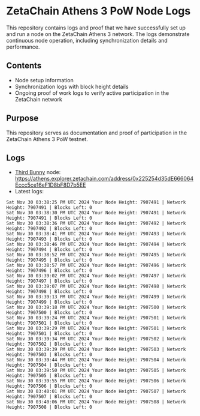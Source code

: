 # ZetaChain Athens 3 PoW Node Logs
This repository contains logs and proof that we have successfully set up and run a node on the ZetaChain Athens 3 network. The logs demonstrate continuous node operation, including synchronization details and performance.

## Contents
- Node setup information
- Synchronization logs with block height details
- Ongoing proof of work logs to verify active participation in the ZetaChain network

## Purpose
This repository serves as documentation and proof of participation in the ZetaChain Athens 3 PoW testnet.

## Logs

- [Third Bunny](https://thirdbunny.xyz/) node: https://athens.explorer.zetachain.com/address/0x225254d35dE666064Eccc5ce16eF1D8bF8D7b5EE
- Latest logs:
```
Sat Nov 30 03:38:25 PM UTC 2024 Your Node Height: 7907491 | Network Height: 7907491 | Blocks Left: 0
Sat Nov 30 03:38:30 PM UTC 2024 Your Node Height: 7907491 | Network Height: 7907491 | Blocks Left: 0
Sat Nov 30 03:38:36 PM UTC 2024 Your Node Height: 7907492 | Network Height: 7907492 | Blocks Left: 0
Sat Nov 30 03:38:41 PM UTC 2024 Your Node Height: 7907493 | Network Height: 7907493 | Blocks Left: 0
Sat Nov 30 03:38:46 PM UTC 2024 Your Node Height: 7907494 | Network Height: 7907494 | Blocks Left: 0
Sat Nov 30 03:38:52 PM UTC 2024 Your Node Height: 7907495 | Network Height: 7907495 | Blocks Left: 0
Sat Nov 30 03:38:57 PM UTC 2024 Your Node Height: 7907496 | Network Height: 7907496 | Blocks Left: 0
Sat Nov 30 03:39:02 PM UTC 2024 Your Node Height: 7907497 | Network Height: 7907497 | Blocks Left: 0
Sat Nov 30 03:39:07 PM UTC 2024 Your Node Height: 7907498 | Network Height: 7907498 | Blocks Left: 0
Sat Nov 30 03:39:13 PM UTC 2024 Your Node Height: 7907499 | Network Height: 7907499 | Blocks Left: 0
Sat Nov 30 03:39:18 PM UTC 2024 Your Node Height: 7907500 | Network Height: 7907500 | Blocks Left: 0
Sat Nov 30 03:39:24 PM UTC 2024 Your Node Height: 7907501 | Network Height: 7907501 | Blocks Left: 0
Sat Nov 30 03:39:29 PM UTC 2024 Your Node Height: 7907501 | Network Height: 7907501 | Blocks Left: 0
Sat Nov 30 03:39:34 PM UTC 2024 Your Node Height: 7907502 | Network Height: 7907502 | Blocks Left: 0
Sat Nov 30 03:39:39 PM UTC 2024 Your Node Height: 7907503 | Network Height: 7907503 | Blocks Left: 0
Sat Nov 30 03:39:44 PM UTC 2024 Your Node Height: 7907504 | Network Height: 7907504 | Blocks Left: 0
Sat Nov 30 03:39:50 PM UTC 2024 Your Node Height: 7907505 | Network Height: 7907505 | Blocks Left: 0
Sat Nov 30 03:39:55 PM UTC 2024 Your Node Height: 7907506 | Network Height: 7907506 | Blocks Left: 0
Sat Nov 30 03:40:01 PM UTC 2024 Your Node Height: 7907507 | Network Height: 7907507 | Blocks Left: 0
Sat Nov 30 03:40:06 PM UTC 2024 Your Node Height: 7907508 | Network Height: 7907508 | Blocks Left: 0
```
